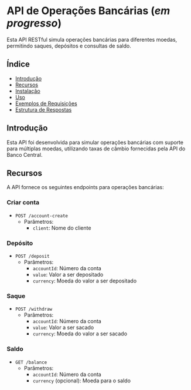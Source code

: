 # API de Operações Bancárias (*em progresso*)

Esta API RESTful simula operações bancárias para diferentes moedas, permitindo saques, depósitos e consultas de saldo.

## Índice

- [Introdução](#introdução)
- [Recursos](#recursos)
- [Instalação](#instalação)
- [Uso](#uso)
- [Exemplos de Requisições](#exemplos-de-requisições)
- [Estrutura de Respostas](#estrutura-de-respostas)

## Introdução

Esta API foi desenvolvida para simular operações bancárias com suporte para múltiplas moedas, utilizando taxas de câmbio fornecidas pela API do Banco Central.

## Recursos

A API fornece os seguintes endpoints para operações bancárias:

### Criar conta

- `POST /account-create`
  - Parâmetros:
    - `client`: Nome do cliente

### Depósito

- `POST /deposit`
  - Parâmetros:
    - `accountId`: Número da conta
    - `value`: Valor a ser depositado
    - `currency`: Moeda do valor a ser depositado


### Saque

- `POST /withdraw`
  - Parâmetros:
    - `accountId`: Número da conta
    - `value`: Valor a ser sacado
    - `currency`: Moeda do valor a ser sacado


### Saldo

- `GET /balance`
  - Parâmetros:
    - `accountId`: Número da conta
    - `currency` (opcional): Moeda para o saldo
